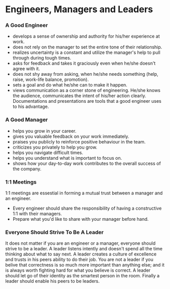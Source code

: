 # Engineers, Managers and Leaders

### A Good Engineer
* develops a sense of ownership and authority for his/her experience at work.
* does not rely on the manager to set the entire tone of their relationship. 
* realizes uncertainty is a constant and utilize the manager's help to pull through during tough times. 
* asks for feedback and takes it graciously even when he/she doesn't agree with it. 
* does not shy away from asking, when he/she needs something (help, raise, work-life balance, promotion).
* sets a goal and do what he/she can to make it happen. 
* views communication as a corner stone of engineering. He/she knows the audience, communicates the intent of his/her action clearly. Documentations and presentations are tools that a good engineer uses to his advantage. 

### A Good Manager 
* helps you grow in your career.
* gives you valuable feedback on your work immediately.
* praises you publicly to reinforce positive behaviour in the team. 
* criticizes you privately to help you grow. 
* helps you navigate difficult times.
* helps you understand what is important to focus on. 
* shows how your day-to-day work contributes to the overall success of the company.

### 1:1 Meetings
1:1 meetings are essestial in forming a mutual trust between a manager and an engineer. 
* Every engineer should share the responsibility of having a constructive 1:1 with their managers. 
* Prepare what you'd like to share with your manager before hand. 

### Everyone Should Strive To Be A Leader
It does not matter if you are an engineer or a manager, everyone should strive to be a leader. A leader listens intently and doesn't spend all the time thinking about what to say next. A leader creates a culture of excellence and trusts in his peers ability to do their job. You are not a leader if you belive that correctness is so much more important than anything else; and it is always worth fighting hard for what you believe is correct. A leader should let go of their identity  as the smartest person in the room. Finally a leader should enable his peers to be leaders. 

